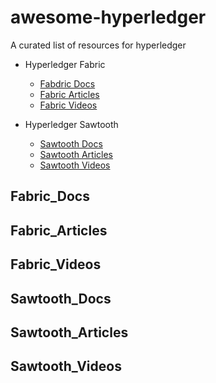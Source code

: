 # awesome-hyperledger

A curated list of resources for hyperledger

* Hyperledger Fabric
  * [Fabdric Docs](#Fabric_Docs)
  * [Fabric Articles](#Fabric_Articles)
  * [Fabric Videos](#Fabric_Videos)
  
* Hyperledger Sawtooth
  * [Sawtooth Docs](#Sawtooth_Docs)
  * [Sawtooth Articles](#Sawtooth_Articles)
  * [Sawtooth Videos](#Sawtooth_Videos)
  
 ## Fabric_Docs
 
 ## Fabric_Articles
 
 ## Fabric_Videos
 
 ## Sawtooth_Docs

 ## Sawtooth_Articles
 
 ## Sawtooth_Videos
 



